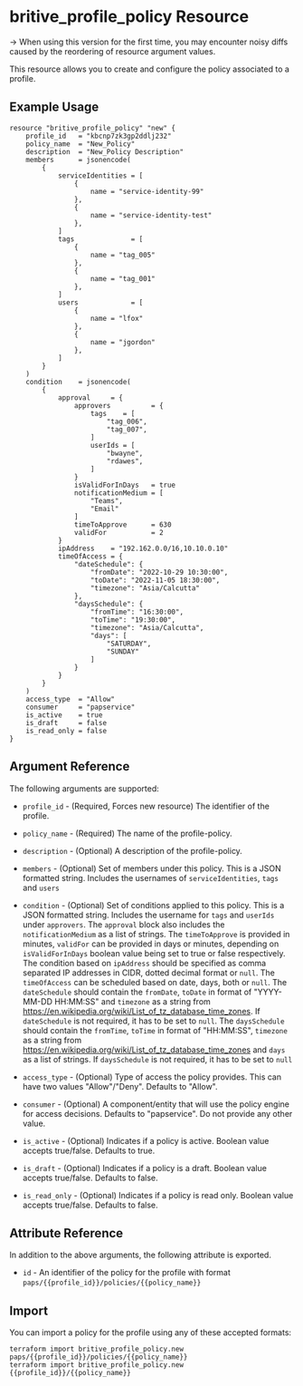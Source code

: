 # britive_profile_policy Resource

-> When using this version for the first time, you may encounter noisy diffs caused by the reordering of resource argument values. 

This resource allows you to create and configure the policy associated to a profile.

## Example Usage

```hcl
resource "britive_profile_policy" "new" {
    profile_id   = "kbcnp7zk3gp2ddlj232"
    policy_name  = "New_Policy"
    description  = "New_Policy Description"
    members      = jsonencode(
        {
            serviceIdentities = [
                {
                    name = "service-identity-99"
                },
                {
                    name = "service-identity-test"
                },
            ]
            tags              = [
                {
                    name = "tag_005"
                },
                {
                    name = "tag_001"
                },
            ]
            users             = [
                {
                    name = "lfox"
                },
                {
                    name = "jgordon"
                },
            ]
        }
    )
    condition    = jsonencode(
        {
            approval     = {
                approvers          = {
                    tags    = [
                        "tag_006",
                        "tag_007",
                    ]
                    userIds = [
                        "bwayne",
                        "rdawes",
                    ]
                }
                isValidForInDays   = true
                notificationMedium = [
                    "Teams",
                    "Email"
                ]
                timeToApprove      = 630
                validFor           = 2
            }
            ipAddress    = "192.162.0.0/16,10.10.0.10"
            timeOfAccess = {
                "dateSchedule": {
                    "fromDate": "2022-10-29 10:30:00",
                    "toDate": "2022-11-05 18:30:00",
                    "timezone": "Asia/Calcutta"
                },
                "daysSchedule": {
                    "fromTime": "16:30:00",
                    "toTime": "19:30:00",
                    "timezone": "Asia/Calcutta",
                    "days": [
                        "SATURDAY",
                        "SUNDAY"
                    ]
                }
            }
        }
    )
    access_type  = "Allow"
    consumer     = "papservice"   
    is_active    = true
    is_draft     = false
    is_read_only = false
}
```

## Argument Reference

The following arguments are supported:

* `profile_id` - (Required, Forces new resource) The identifier of the profile.

* `policy_name` - (Required) The name of the profile-policy.

* `description` - (Optional) A description of the profile-policy.

* `members` - (Optional) Set of members under this policy. This is a JSON formatted string. Includes the usernames of `serviceIdentities`, `tags` and `users`

* `condition` - (Optional) Set of conditions applied to this policy. This is a JSON formatted string. Includes the username for `tags` and `userIds` under `approvers`. The `approval` block also includes the `notificationMedium` as a list of strings. The `timeToApprove` is provided in minutes, `validFor` can be provided in days or minutes, depending on `isValidForInDays` boolean value being set to true or false respectively. The condition based on `ipAddress` should be specified as comma separated IP addresses in CIDR, dotted decimal format or `null`. The `timeOfAccess` can be scheduled based on date, days, both or `null`. The `dateSchedule` should contain the `fromDate`, `toDate` in format of "YYYY-MM-DD HH:MM:SS" and `timezone` as a string from https://en.wikipedia.org/wiki/List_of_tz_database_time_zones. If `dateSchedule` is not required, it has to be set to `null`. The `daysSchedule` should contain the `fromTime`, `toTime` in format of "HH:MM:SS", `timezone` as a string from https://en.wikipedia.org/wiki/List_of_tz_database_time_zones and `days` as a list of strings. If `daysSchedule` is not required, it has to be set to `null`

* `access_type` - (Optional) Type of access the policy provides. This can have two values "Allow"/"Deny". Defaults to "Allow".

* `consumer` - (Optional) A component/entity that will use the policy engine for access decisions. Defaults to "papservice". Do not provide any other value.

* `is_active` - (Optional) Indicates if a policy is active. Boolean value accepts true/false. Defaults to true. 

* `is_draft` - (Optional) Indicates if a policy is a draft. Boolean value accepts true/false. Defaults to false.

* `is_read_only` - (Optional) Indicates if a policy is read only. Boolean value accepts true/false. Defaults to false.

## Attribute Reference

In addition to the above arguments, the following attribute is exported.

* `id` - An identifier of the policy for the profile with format `paps/{{profile_id}}/policies/{{policy_name}}`

## Import

You can import a policy for the profile using any of these accepted formats:

```SH
terraform import britive_profile_policy.new paps/{{profile_id}}/policies/{{policy_name}}
terraform import britive_profile_policy.new {{profile_id}}/{{policy_name}}
```

